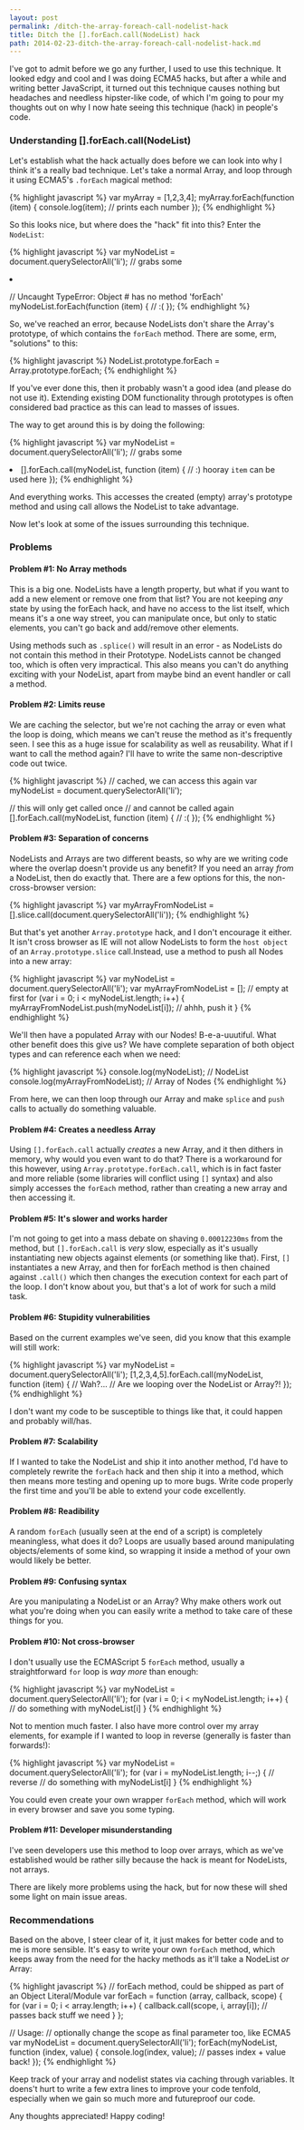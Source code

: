 ```yaml
---
layout: post
permalink: /ditch-the-array-foreach-call-nodelist-hack
title: Ditch the [].forEach.call(NodeList) hack
path: 2014-02-23-ditch-the-array-foreach-call-nodelist-hack.md
---
```


I've got to admit before we go any further, I used to use this technique. It looked edgy and cool and I was doing ECMA5 hacks, but after a while and writing better JavaScript, it turned out this technique causes nothing but headaches and needless hipster-like code, of which I'm going to pour my thoughts out on why I now hate seeing this technique (hack) in people's code.

### Understanding [].forEach.call(NodeList)

Let's establish what the hack actually does before we can look into why I think it's a really bad technique. Let's take a normal Array, and loop through it using ECMA5's `.forEach` magical method:

{% highlight javascript %}
var myArray = [1,2,3,4];
myArray.forEach(function (item) {
  console.log(item); // prints each number
});
{% endhighlight %}

So this looks nice, but where does the "hack" fit into this? Enter the `NodeList`:

{% highlight javascript %}
var myNodeList = document.querySelectorAll('li'); // grabs some <li>

// Uncaught TypeError: Object #<NodeList> has no method 'forEach' 
myNodeList.forEach(function (item) {
  // :(
});
{% endhighlight %}

So, we've reached an error, because NodeLists don't share the Array's prototype, of which contains the `forEach` method. There are some, erm, "solutions" to this:

{% highlight javascript %}
NodeList.prototype.forEach = Array.prototype.forEach;
{% endhighlight %}

If you've ever done this, then it probably wasn't a good idea (and please do not use it). Extending existing DOM functionality through prototypes is often considered bad practice as this can lead to masses of issues.

The way to get around this is by doing the following:

{% highlight javascript %}
var myNodeList = document.querySelectorAll('li'); // grabs some <li>
[].forEach.call(myNodeList, function (item) {
  // :) hooray `item` can be used here
});
{% endhighlight %}

And everything works. This accesses the created (empty) array's prototype method and using call allows the NodeList to take advantage.

Now let's look at some of the issues surrounding this technique.

### Problems

#### Problem #1: No Array methods
This is a big one. NodeLists have a length property, but what if you want to add a new element or remove one from that list? You are not keeping _any_ state by using the forEach hack, and have no access to the list itself, which means it's a one way street, you can manipulate once, but only to static elements, you can't go back and add/remove other elements.

Using methods such as `.splice()` will result in an error - as NodeLists do not contain this method in their Prototype. NodeLists cannot be changed too, which is often very impractical. This also means you can't do anything exciting with your NodeList, apart from maybe bind an event handler or call a method.

#### Problem #2: Limits reuse
We are caching the selector, but we're not caching the array or even what the loop is doing, which means we can't reuse the method as it's frequently seen. I see this as a huge issue for scalability as well as reusability. What if I want to call the method again? I'll have to write the same non-descriptive code out twice.

{% highlight javascript %}
// cached, we can access this again
var myNodeList = document.querySelectorAll('li');

// this will only get called once
// and cannot be called again
[].forEach.call(myNodeList, function (item) {
  // :(
});
{% endhighlight %}

#### Problem #3: Separation of concerns
NodeLists and Arrays are two different beasts, so why are we writing code where the overlap doesn't provide us any benefit? If you need an array _from_ a NodeList, then do exactly that. There are a few options for this, the non-cross-browser version:

{% highlight javascript %}
var myArrayFromNodeList = [].slice.call(document.querySelectorAll('li'));
{% endhighlight %}

But that's yet another `Array.prototype` hack, and I don't encourage it either. It isn't cross browser as IE will not allow NodeLists to form the `host object` of an `Array.prototype.slice` call.Instead, use a method to push all Nodes into a new array:

{% highlight javascript %}
var myNodeList = document.querySelectorAll('li');
var myArrayFromNodeList = []; // empty at first
for (var i = 0; i < myNodeList.length; i++) {
  myArrayFromNodeList.push(myNodeList[i]); // ahhh, push it
}
{% endhighlight %}

We'll then have a populated Array with our Nodes! B-e-a-uuutiful. What other benefit does this give us? We have complete separation of both object types and can reference each when we need:

{% highlight javascript %}
console.log(myNodeList); // NodeList
console.log(myArrayFromNodeList); // Array of Nodes
{% endhighlight %}

From here, we can then loop through our Array and make `splice` and `push` calls to actually do something valuable.

#### Problem #4: Creates a needless Array
Using `[].forEach.call` actually _creates_ a new Array, and it then dithers in memory, why would you even want to do that? There is a workaround for this however, using `Array.prototype.forEach.call`, which is in fact faster and more reliable (some libraries will conflict using `[]` syntax) and also simply accesses the `forEach` method, rather than creating a new array and then accessing it.

#### Problem #5: It's slower and works harder
I'm not going to get into a mass debate on shaving `0.00012230ms` from the method, but `[].forEach.call` is _very_ slow, especially as it's usually instantiating new objects against elements (or something like that). First, `[]` instantiates a new Array, and then for forEach method is then chained against `.call()` which then changes the execution context for each part of the loop. I don't know about you, but that's a lot of work for such a mild task.

#### Problem #6: Stupidity vulnerabilities
Based on the current examples we've seen, did you know that this example will still work:

{% highlight javascript %}
var myNodeList = document.querySelectorAll('li');
[1,2,3,4,5].forEach.call(myNodeList, function (item) {
  // Wah?...
  // Are we looping over the NodeList or Array?!
});
{% endhighlight %}

I don't want my code to be susceptible to things like that, it could happen and probably will/has.

#### Problem #7: Scalability
If I wanted to take the NodeList and ship it into another method, I'd have to completely rewrite the `forEach` hack and then ship it into a method, which then means more testing and opening up to more bugs. Write code properly the first time and you'll be able to extend your code excellently.

#### Problem #8: Readibility
A random `forEach` (usually seen at the end of a script) is completely meaningless, what does it do? Loops are usually based around manipulating objects/elements of some kind, so wrapping it inside a method of your own would likely be better.

#### Problem #9: Confusing syntax
Are you manipulating a NodeList or an Array? Why make others work out what you're doing when you can easily write a method to take care of these things for you.

#### Problem #10: Not cross-browser
I don't usually use the ECMAScript 5 `forEach` method, usually a straightforward `for` loop is _way more_ than enough:

{% highlight javascript %}
var myNodeList = document.querySelectorAll('li');
for (var i = 0; i < myNodeList.length; i++) {
  // do something with myNodeList[i]
}
{% endhighlight %}

Not to mention much faster. I also have more control over my array elements, for example if I wanted to loop in reverse (generally is faster than forwards!):

{% highlight javascript %}
var myNodeList = document.querySelectorAll('li');
for (var i = myNodeList.length; i--;) { // reverse
  // do something with myNodeList[i]
}
{% endhighlight %}

You could even create your own wrapper `forEach` method, which will work in every browser and save you some typing.

#### Problem #11: Developer misunderstanding
I've seen developers use this method to loop over arrays, which as we've established would be rather silly because the hack is meant for NodeLists, not arrays.

There are likely more problems using the hack, but for now these will shed some light on main issue areas.

### Recommendations

Based on the above, I steer clear of it, it just makes for better code and to me is more sensible. It's easy to write your own `forEach` method, which keeps away from the need for the hacky methods as it'll take a NodeList _or_ Array:

{% highlight javascript %}
// forEach method, could be shipped as part of an Object Literal/Module
var forEach = function (array, callback, scope) {
  for (var i = 0; i < array.length; i++) {
    callback.call(scope, i, array[i]); // passes back stuff we need
  }
};

// Usage:
// optionally change the scope as final parameter too, like ECMA5
var myNodeList = document.querySelectorAll('li');
forEach(myNodeList, function (index, value) {
    console.log(index, value); // passes index + value back!
});
{% endhighlight %}

Keep track of your array and nodelist states via caching through variables. It doens't hurt to write a few extra lines to improve your code tenfold, especially when we gain so much more and futureproof our code.

Any thoughts appreciated! Happy coding!
